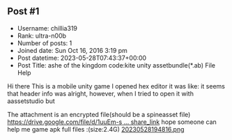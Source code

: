 ## Post #1
- Username: chillia319
- Rank: ultra-n00b
- Number of posts: 1
- Joined date: Sun Oct 16, 2016 3:19 pm
- Post datetime: 2023-05-28T07:43:37+00:00
- Post Title: ashe of the kingdom code:kite unity assetbundle(*.ab) File Help

Hi there
This is a mobile unity game
I opened hex editor it was like:
it seems that header info was alright,
however, when I tried to open it with aassetstudio but 


The attachment is an encrypted file(should be a spineasset file)
[https://drive.google.com/file/d/1uuEm-s ... share_link](https://drive.google.com/file/d/1uuEm-sOoUAaxNrPwOlx42_K1lNlEfNmE/view?usp=share_link)
hope someone can help me 
game apk full files :(size:2.4G) <link removed by moderator>
[20230528194816.png](https://xentaxbackup.github.io/file/23847_20230528194816.png)
